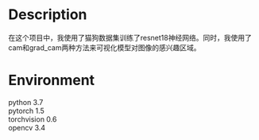 # Description
在这个项目中，我使用了猫狗数据集训练了resnet18神经网络。同时，我使用了cam和grad_cam两种方法来可视化模型对图像的感兴趣区域。
# Environment
python 3.7  
pytorch 1.5  
torchvision 0.6  
opencv 3.4
